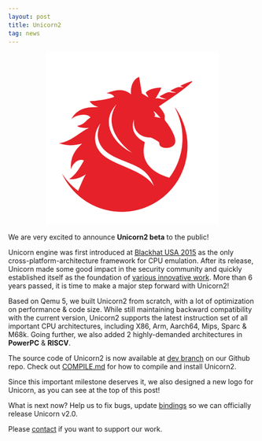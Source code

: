 ```yaml
---
layout: post
title: Unicorn2
tag: news
---
```


<p align="center">
<img width="350" src="images/unicorn.png">
</p>

We are very excited to announce **Unicorn2 beta** to the public!

Unicorn engine was first introduced at [Blackhat USA 2015](/blackhat2015) as the only cross-platform-architecture framework for CPU emulation. After its release, Unicorn made some good impact in the security community and quickly established itself as the foundation of [various innovative work](/showcase). More than 6 years passed, it is time to make a major step forward with Unicorn2!

Based on Qemu 5, we built Unicorn2 from scratch, with a lot of optimization on performance & code size. While still maintaining backward compatibility with the current version, Unicorn2 supports the latest instruction set of all important CPU architectures, including X86, Arm, Aarch64, Mips, Sparc & M68k. Going further, we also added 2 highly-demanded architectures in **PowerPC** & **RISCV**.

The source code of Unicorn2 is now available at [dev branch](https://github.com/unicorn-engine/unicorn/tree/dev) on our Github repo. Check out [COMPILE.md](https://github.com/unicorn-engine/unicorn/blob/dev/docs/COMPILE.md) for how to compile and install Unicorn2.

Since this important milestone deserves it, we also designed a new logo for Unicorn, as you can see at the top of this post!

What is next now? Help us to fix bugs, update [bindings](https://github.com/unicorn-engine/unicorn/tree/dev/bindings) so we can officially release Unicorn v2.0.

Please [contact](/contact) if you want to support our work.

